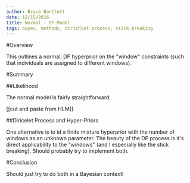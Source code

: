 ```yaml
---
author: Bryce Bartlett
date: 12/15/2016
title: Normal - DP Model
tags: bayes, methods, dirichlet process, stick-breaking
---
```


#Overview

This outlines a normal, DP hyperprior on the "window" constraints (such that individuals are assigned to different windows).

#Summary

##Likelihood

The normal model is fairly straightforward.

[[cut and paste from HLM]]

##Diricelet Process and Hyper-Priors

One alternative is to id a finite mixture hyperprior with the number of windows as an unknown parameter. The beauty of the DP process is it's direct applicability to the "windows" (and I especially like the stick breaking). Should probably try to implement both.

#Conclusion

Should just try to do both in a Bayesian context!